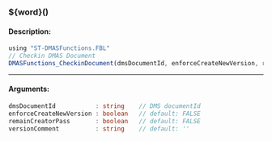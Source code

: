 ### ${word}()

#### Description:
```ts
using "ST-DMASFunctions.FBL"
// Checkin DMAS Document
DMASFunctions_CheckinDocument(dmsDocumentId, enforceCreateNewVersion, remainCreatorPass, versionComment)
```
----
#### Arguments:
```ts
dmsDocumentId           : string    // DMS documentId
enforceCreateNewVersion : boolean   // default: FALSE
remainCreatorPass       : boolean   // default: FALSE
versionComment          : string    // default: ''
```
